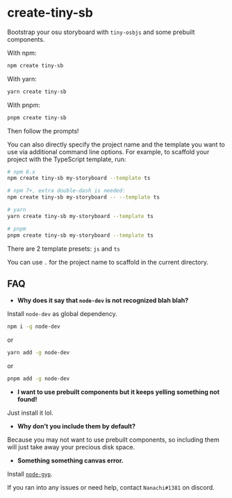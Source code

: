 # create-tiny-sb
Bootstrap your osu storyboard with `tiny-osbjs` and some prebuilt components.

With npm:
```bash
npm create tiny-sb
```

With yarn:
```bash
yarn create tiny-sb
```

With pnpm:
```bash
pnpm create tiny-sb
```
Then follow the prompts!

You can also directly specify the project name and the template you want to use via additional command line options. For example, to scaffold your project with the TypeScript template, run:
```bash
# npm 6.x
npm create tiny-sb my-storyboard --template ts

# npm 7+, extra double-dash is needed:
npm create tiny-sb my-storyboard -- --template ts

# yarn
yarn create tiny-sb my-storyboard --template ts

# pnpm
pnpm create tiny-sb my-storyboard --template ts
```
There are 2 template presets: `js` and `ts`

You can use `.` for the project name to scaffold in the current directory.

## FAQ
- **Why does it say that `node-dev` is not recognized blah blah?**

Install `node-dev` as global dependency. 
```bash
npm i -g node-dev
```
or
```bash
yarn add -g node-dev
```
or
```bash
pnpm add -g node-dev
```

- **I want to use prebuilt components but it keeps yelling something not found!**

Just install it lol.

- **Why don't you include them by default?**

Because you may not want to use prebuilt components, so including them will just take away your precious disk space.

- **Something something canvas error.**

Install [`node-gyp`](https://github.com/nodejs/node-gyp#installation).

If you ran into any issues or need help, contact `Nanachi#1381` on discord.
